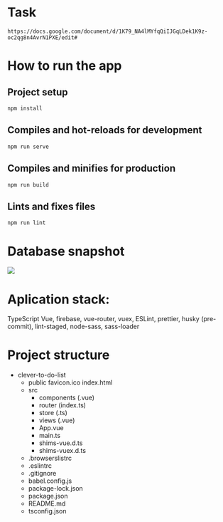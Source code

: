 # Task
```
https://docs.google.com/document/d/1K79_NA4lMYfqQiIJGqLDek1K9z-oc2qg8n4AvrN1PXE/edit#
```

# How to run the app
## Project setup
```
npm install
```
## Compiles and hot-reloads for development
```
npm run serve
```
## Compiles and minifies for production
```
npm run build
```
## Lints and fixes files
```
npm run lint
```

# Database snapshot
![](https://cdn1.radikalno.ru/uploads/2021/3/18/3bd0912c40cc56c8368749923a9cc9d5-full.png)

# Aplication stack:

TypeScript
Vue,
firebase,
vue-router,
vuex,
ESLint,
prettier,
husky (pre-commit),
lint-staged,
node-sass,
sass-loader

# Project structure
- clever-to-do-list
    - public
        favicon.ico
        index.html
    - src
        - components (.vue)
        - router (index.ts)
        - store (.ts)
        - views (.vue)
        - App.vue
        - main.ts
        - shims-vue.d.ts
        - shims-vuex.d.ts
    - .browserslistrc
    - .eslintrc
    - .gitignore
    - babel.config.js
    - package-lock.json
    - package.json
    - README.md
    - tsconfig.json